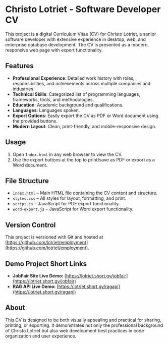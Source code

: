 # Christo Lotriet - Software Developer CV

This project is a digital Curriculum Vitae (CV) for Christo Lotriet, a senior software developer with extensive experience in desktop, web, and enterprise database development. The CV is presented as a modern, responsive web page with export functionality.

## Features

- **Professional Experience**: Detailed work history with roles, responsibilities, and achievements across multiple companies and industries.
- **Technical Skills**: Categorized list of programming languages, frameworks, tools, and methodologies.
- **Education**: Academic background and qualifications.
- **Languages**: Languages spoken.
- **Export Options**: Easily export the CV as PDF or Word document using the provided buttons.
- **Modern Layout**: Clean, print-friendly, and mobile-responsive design.

## Usage

1. Open `Index.html` in any web browser to view the CV.
2. Use the export buttons at the top to print/save as PDF or export as a Word document.

## File Structure

- `Index.html` – Main HTML file containing the CV content and structure.
- `styles.css` – All styles for layout, formatting, and print.
- `script.js` – JavaScript for PDF export functionality.
- `word-export.js` – JavaScript for Word export functionality.

## Version Control

This project is versioned with Git and hosted at [https://github.com/lotriet/employment](https://github.com/lotriet/employment).

## Demo Project Short Links

- **JobFair Site Live Demo:** [https://lotriet.short.gy/jobfair](https://lotriet.short.gy/jobfair)
- **RAG API Live Demo:** [https://lotriet.short.gy/ragapi](https://lotriet.short.gy/ragapi)

## About

This CV is designed to be both visually appealing and practical for sharing, printing, or exporting. It demonstrates not only the professional background of Christo Lotriet but also web development best practices in code organization and user experience.

<!-- Testing Gravatar display with gclotriet@outlook.com -->
